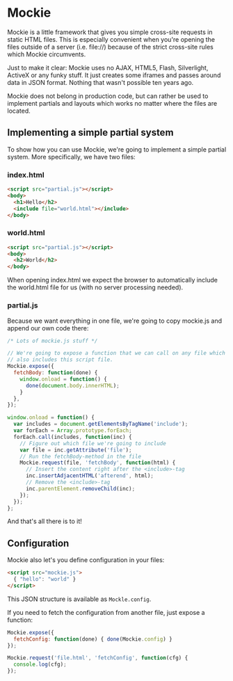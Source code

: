 Mockie
======

Mockie is a little framework that gives you simple cross-site requests
in static HTML files. This is especially convenient when you're opening
the files outside of a server (i.e. file://) because of the strict
cross-site rules which Mockie circumvents.

Just to make it clear: Mockie uses no AJAX, HTML5, Flash, Silverlight,
ActiveX or any funky stuff. It just creates some iframes and passes
around data in JSON format. Nothing that wasn't possible ten years ago.

Mockie does not belong in production code, but can rather be used to
implement partials and layouts which works no matter where the files are
located.

Implementing a simple partial system
------------------------------------

To show how you can use Mockie, we're going to implement a simple partial
system. More specifically, we have two files:

### index.html

```html
<script src="partial.js"></script>
<body>
  <h1>Hello</h2>
  <include file="world.html"></include>
</body>
```

### world.html

```html
<script src="partial.js"></script>
<body>
  <h2>World</h2>
</body>
```

When opening index.html we expect the browser to automatically include the
world.html file for us (with no server processing needed).

### partial.js

Because we want everything in one file, we're going to copy mockie.js
and append our own code there:

```js
/* Lots of mockie.js stuff */

// We're going to expose a function that we can call on any file which
// also includes this script file.
Mockie.expose({
  fetchBody: function(done) {
    window.onload = function() {
      done(document.body.innerHTML);
    }
  },
});

window.onload = function() {
  var includes = document.getElementsByTagName('include');
  var forEach = Array.prototype.forEach;
  forEach.call(includes, function(inc) {
    // Figure out which file we're going to include
    var file = inc.getAttribute('file');
    // Run the fetchBody-method in the file
    Mockie.request(file, 'fetchBody', function(html) {
      // Insert the content right after the <include>-tag
      inc.insertAdjacentHTML('afterend', html);
      // Remove the <include>-tag
      inc.parentElement.removeChild(inc);
    });
  });
};
```

And that's all there is to it!

Configuration
-------------

Mockie also let's you define configuration in your files:

```html
<script src="mockie.js">
  { "hello": "world" }
</script>
```

This JSON structure is available as `Mockle.config`.

If you need to fetch the configuration from another file, just expose a
function:

```javascript
Mockie.expose({
  fetchConfig: function(done) { done(Mockie.config) }
});

Mockie.request('file.html', 'fetchConfig', function(cfg) {
  console.log(cfg);
});
```

